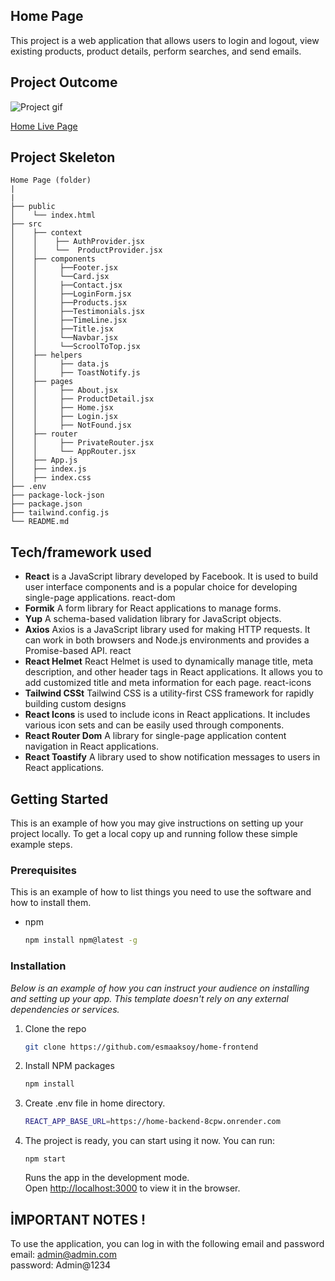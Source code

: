 ## Home Page

This project is a web application that allows users to login and logout, view existing products, product details, perform searches, and send emails.

## Project Outcome

![Project gif](./home.gif)

[Home Live Page](https://home-page-esma.netlify.app/)

## Project Skeleton

```
Home Page (folder)
|
|
├── public
│    └── index.html
├── src
│    ├── context
│    │    ├── AuthProvider.jsx
│    │    └──  ProductProvider.jsx
│    ├── components
│    │     ├──Footer.jsx
│    │     └──Card.jsx
│    │     ├──Contact.jsx
│    │     ├──LoginForm.jsx
│    │     ├──Products.jsx
│    │     ├──Testimonials.jsx
│    │     ├──TimeLine.jsx
│    │     ├──Title.jsx
│    │     └──Navbar.jsx
│    │     └──ScroolToTop.jsx
│    ├── helpers
│    │     ├── data.js
│    │     ├── ToastNotify.js
│    ├── pages
│    │     ├── About.jsx
│    │     ├── ProductDetail.jsx
│    │     ├── Home.jsx
│    │     ├── Login.jsx
│    │     ├── NotFound.jsx
│    ├── router
│    │     ├── PrivateRouter.jsx
│    │     └── AppRouter.jsx
│    ├── App.js
│    ├── index.js
│    ├── index.css
├── .env
├── package-lock-json
├── package.json
├── tailwind.config.js
└── README.md
```

## Tech/framework used


- **React**
  is a JavaScript library developed by Facebook. It is used to build user interface components and is a popular choice for developing single-page applications.
  react-dom
- **Formik** A form library for React applications to manage forms.
 - **Yup** A schema-based validation library for JavaScript objects.
 - **Axios**
  Axios is a JavaScript library used for making HTTP requests. It can work in both browsers and Node.js environments and provides a Promise-based API.
  react
- **React Helmet**
  React Helmet is used to dynamically manage title, meta description, and other header tags in React applications. It allows you to add customized title and meta information for each page.
  react-icons
- **Tailwind CSSt**
 Tailwind CSS is a utility-first CSS framework for rapidly building custom designs
- **React Icons** is used to include icons in React applications. It includes various icon sets and can be easily used through components.
- **React Router Dom** A library for single-page application content navigation in React applications.
- **React Toastify** A library used to show notification messages to users in React applications.

## Getting Started

This is an example of how you may give instructions on setting up your project locally.
To get a local copy up and running follow these simple example steps.

### Prerequisites

This is an example of how to list things you need to use the software and how to install them.

- npm
  ```sh
  npm install npm@latest -g
  ```

### Installation

_Below is an example of how you can instruct your audience on installing and setting up your app. This template doesn't rely on any external dependencies or services._

1. Clone the repo
   ```sh
   git clone https://github.com/esmaaksoy/home-frontend
   ```
2. Install NPM packages
   ```sh
   npm install
   ```
3. Create .env file in home directory.
   ```sh
   REACT_APP_BASE_URL=https://home-backend-8cpw.onrender.com
   ```
5. The project is ready, you can start using it now.
   You can run:

   `npm start`

   Runs the app in the development mode.\
   Open [http://localhost:3000](http://localhost:3000) to view it in the browser.

## İMPORTANT NOTES !

To use the application, you can log in with the following email and password <br>
email: admin@admin.com <br>
password: Admin@1234 <br>
